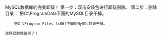 MySQL数据库的完美卸载！
	第一步：双击安装包进行卸载删除。
	第二步：删除目录：
		把C:\ProgramData下面的MySQL目录干掉。
		
		把C:\Program Files (x86)下面的MySQL目录干掉。

	这样就卸载结束了！
